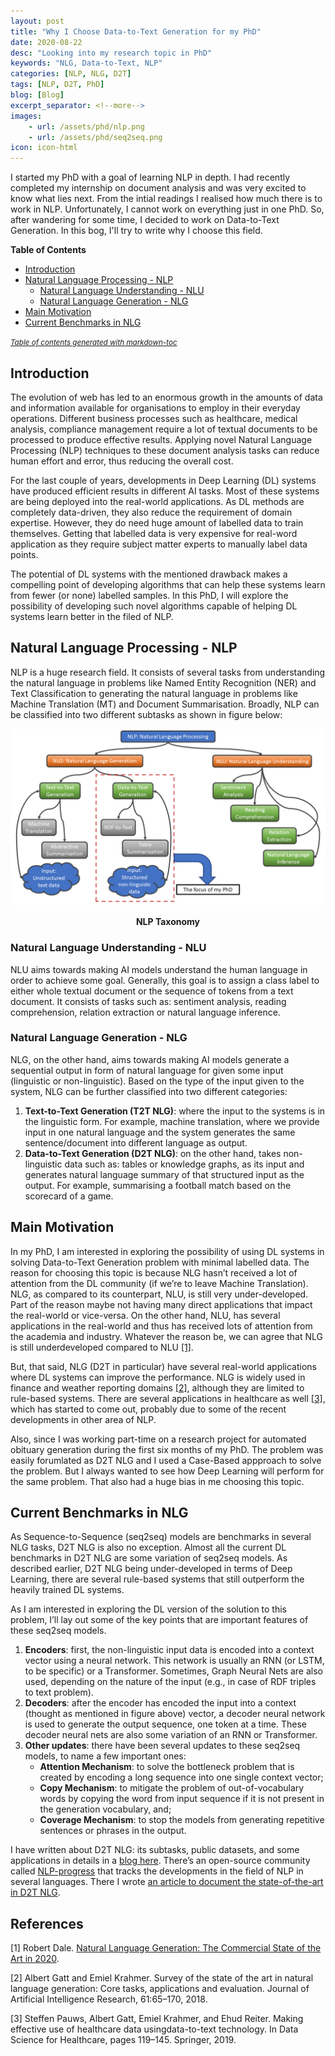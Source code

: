```yaml
---
layout: post
title: "Why I Choose Data-to-Text Generation for my PhD"
date: 2020-08-22
desc: "Looking into my research topic in PhD"
keywords: "NLG, Data-to-Text, NLP"
categories: [NLP, NLG, D2T]
tags: [NLP, D2T, PhD]
blog: [Blog]
excerpt_separator: <!--more-->
images: 
    - url: /assets/phd/nlp.png
    - url: /assets/phd/seq2seq.png
icon: icon-html
---
```


I started my PhD with a goal of learning NLP in depth. I had recently completed my internship on document analysis and was very excited to know what lies next. From the intial readings I realised how much there is to work in NLP. Unfortunately, I cannot work on everything just in one PhD. So, after wandering for some time, I decided to work on Data-to-Text Generation. In this bog, I'll try to write why I choose this field.

<!--more-->

**Table of Contents**

- [Introduction](#introduction)
- [Natural Language Processing - NLP](#natural-language-processing---nlp)
	* [Natural Language Understanding - NLU](#natural-language-understanding---nlu)
	* [Natural Language Generation - NLG](#natural-language-generation---nlg)
- [Main Motivation](#main-motivation)
- [Current Benchmarks in NLG](#current-benchmarks-in-nlg)

<small><i><a href='http://ecotrust-canada.github.io/markdown-toc/'>Table of contents generated with markdown-toc</a></i></small>

## Introduction
The evolution of web has led to an enormous growth in the amounts of data and information available for organisations to employ in their everyday operations. Different business processes such as healthcare, medical analysis, compliance management require a lot of textual documents to be processed to produce effective results. Applying novel Natural Language Processing (NLP) techniques to these document analysis tasks can reduce human effort and error, thus reducing the overall cost.

For the last couple of years, developments in Deep Learning (DL) systems have produced efficient results in different AI tasks. Most of these systems are being deployed into the real-world applications. As DL methods are completely data-driven, they also reduce the requirement of domain expertise. However, they do need huge amount of labelled data to train themselves. Getting that labelled data is very expensive for real-word application as they require subject matter experts to manually label data points.

The potential of DL systems with the mentioned drawback makes a compelling point of developing algorithms that can help these systems learn from fewer (or none) labelled samples. In this PhD, I will explore the possibility of developing such novel algorithms capable of helping DL systems learn better in the filed of NLP.

## Natural Language Processing - NLP
NLP is a huge research field. It consists of several tasks from understanding the natural language in problems like Named Entity Recognition (NER) and Text Classification to generating the natural language in problems like Machine Translation (MT) and Document Summarisation. Broadly, NLP can be classified into two different subtasks as shown in figure below: 

![NLP](/assets/phd/nlp.png)
<div style="text-align: center;"><b>NLP Taxonomy</b></div>

### Natural Language Understanding - NLU
NLU aims towards making AI models understand the human language in order to achieve some goal. Generally, this goal is to assign a class label to either whole textual document or the sequence of tokens from a text document. It consists of tasks such as: sentiment analysis, reading comprehension, relation extraction or natural language inference. 

### Natural Language Generation - NLG
NLG, on the other hand, aims towards making AI models generate a sequential output in form of natural language for given some input (linguistic or non-linguistic). Based on the type of the input given to the system, NLG can be further classified into two different categories: 

1. **Text-to-Text Generation (T2T NLG)**: where the input to the systems is in the linguistic form. For example, machine translation, where we provide input in one natural language and the system generates the same sentence/document into different language as output.
2. **Data-to-Text Generation (D2T NLG)**: on the other hand, takes non-linguistic data such as: tables or knowledge graphs, as its input and generates natural language summary of that structured input as the output. For example, summarising a football match based on the scorecard of a game.

## Main Motivation
In my PhD, I am interested in exploring the possibility of using DL systems in solving Data-to-Text Generation problem with minimal labelled data. The reason for choosing this topic is because NLG hasn’t received a lot of attention from the DL community (if we’re to leave Machine Translation). NLG, as compared to its counterpart, NLU, is still very under-developed. Part of the reason maybe not having many direct applications that impact the real-world or vice-versa. On the other hand, NLU, has several applications in the real-world and thus has received lots of attention from the academia and industry. Whatever the reason be, we can agree that NLG is still underdeveloped compared to NLU [[1]](#myfootnote1).

But, that said, NLG (D2T in particular) have several real-world applications where DL systems can improve the performance. NLG is widely used in finance and weather reporting domains [[2]](#myfootnote2), although they are limited to rule-based systems. There are several applications in healthcare as well [[3]](#myfootnote3), which has started to come out, probably due to some of the recent developments in other area of NLP.

Also, since I was working part-time on a research project for automated obituary generation during the first six months of my PhD. The problem was easily forumlated as D2T NLG and I used a Case-Based appproach to solve the problem. But I always wanted to see how Deep Learning will perform for the same problem. That also had a huge bias in me choosing this topic.

## Current Benchmarks in NLG
As Sequence-to-Sequence (seq2seq) models are benchmarks in several NLG tasks, D2T NLG is also no exception. Almost all the current DL benchmarks in D2T NLG are some variation of seq2seq models. As described earlier, D2T NLG being under-developed in terms of Deep Learning, there are several rule-based systems that still outperform the heavily trained DL systems.

As I am interested in exploring the DL version of the solution to this problem, I’ll lay out some of the key points that are important features of these seq2seq models.

1. **Encoders**: first, the non-linguistic input data is encoded into a context vector using a neural network. This network is usually an RNN (or LSTM, to be specific) or a Transformer. Sometimes, Graph Neural Nets are also used, depending on the nature of the input (e.g., in case of RDF triples to text problem).
2. **Decoders**: after the encoder has encoded the input into a context (thought as mentioned in figure above) vector, a decoder neural network is used to generate the output sequence, one token at a time. These decoder neural nets are also some variation of an RNN or Transformer.
3. **Other updates**: there have been several updates to these seq2seq models, to name a few important ones: 
	- **Attention Mechanism**: to solve the bottleneck problem that is created by encoding a long sequence into one single context vector; 
	- **Copy Mechanism**: to mitigate the problem of out-of-vocabulary words by copying the word from input sequence if it is not present in the generation vocabulary, and; 
	- **Coverage Mechanism**: to stop the models from generating repetitive sentences or phrases in the output.

<!-- A simple seq2seq model is shown in figure below:

![S2S](/assets/phd/seq2seq.png)
<div style="text-align: center;"><b>A Simple seq2seq (Encoder-Decoder) Architecture</b></div>
 -->
I have written about D2T NLG: its subtasks, public datasets, and some applications in details in a [blog here](https://panditu2015.github.io/Data-to-Text-Generation/). There’s an open-source community called [NLP-progress](http://nlpprogress.com/) that tracks the developments in the field of NLP in several languages. There I wrote [an article to document the state-of-the-art in D2T NLG](https://nlpprogress.com/english/data_to_text_generation.html).


## References

<a name="myfootnote1">[1]</a> Robert Dale. [Natural Language Generation: The Commercial State of the Art in 2020](https://becominghuman.ai/natural-language-generation-the-commercial-state-of-the-art-in-2020-3b671fa3ebc).

<a name="myfootnote2">[2]</a> Albert Gatt and Emiel Krahmer.  Survey of the state of the art in natural language generation:  Core tasks, applications and evaluation. Journal of Artificial Intelligence Research, 61:65–170, 2018.

<a name="myfootnote3">[3]</a> Steffen Pauws, Albert Gatt, Emiel Krahmer, and Ehud Reiter. Making effective use of healthcare data usingdata-to-text technology.  In Data Science for Healthcare, pages 119–145. Springer, 2019.